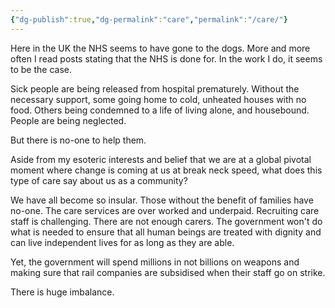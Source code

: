 ```yaml
---
{"dg-publish":true,"dg-permalink":"care","permalink":"/care/"}
---
```



Here in the UK the NHS seems to have gone to the dogs. More and more often I read posts stating that the NHS is done for. In the work I do, it seems to be the case.

Sick people are being released from hospital prematurely. Without the necessary support, some going home to cold, unheated houses with no food. Others being condemned to a life of living alone, and housebound. People are being neglected.

But there is no-one to help them.

Aside from my esoteric interests and belief that we are at a global pivotal moment where change is coming at us at break neck speed, what does this type of care say about us as a community?

We have all become so insular. Those without the benefit of families have no-one. The care services are over worked and underpaid. Recruiting care staff is challenging. There are not enough carers. The government won't do what is needed to ensure that all human beings are treated with dignity and can live independent lives for as long as they are able.

Yet, the government will spend millions in not billions on weapons and making sure that rail companies are subsidised when their staff go on strike.

There is huge imbalance. 

